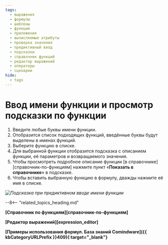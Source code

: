 ```yaml
---
tags:
  - выражения
  - формулы
  - шаблоны
  - функции
  - приложения
  - вычисляемые атрибуты
  - проверка значения
  - предиктивный ввод
  - подсказки
  - справочник функций
  - редактор выражений
  - операторы
  - сценарии
hide:
  - tags
---
```


# Ввод имени функции и просмотр подсказки по функции

1. Введите любые буквы имени функции.
2. Отобразится список подходящих функций, введённые буквы будут выделены в именах функций.
3. Выберите функцию в списке.
4. Для выбранной функции отобразится подсказка с описанием функции, её параметров и возвращаемого значения.
5. Чтобы просмотреть подробное описание функции [в справочнике][справочник-по-функциям] нажмите пункт «**Показать в справочнике**» в подсказке.
6. Чтобы вставить выбранную функцию в формулу, дважды нажмите её имя в списке.

*![Подсказка при предиктивном вводе имени функции](formula_editor_function_autocomplete.png)*

--8<-- "related_topics_heading.md"

**[Справочник по функциям][справочник-по-функциям]**

**[Редактор выражений][expression_editor]**

**[Примеры использования формул. База знаний Comindware]({{ kbCategoryURLPrefix }}409){:target="_blank"}**